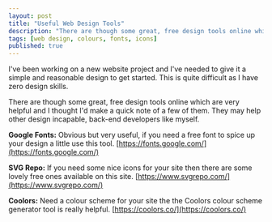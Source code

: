```yaml
---
layout: post
title: "Useful Web Design Tools"
description: "There are though some great, free design tools online which are very helpful and I thought I'd make a quick note of a few of them."
tags: [web design, colours, fonts, icons]
published: true
---
```

I've been working on a new website project and I've needed to give it a simple and reasonable design to get started. This is quite difficult as I have zero design skills.

There are though some great, free design tools online which are very helpful and I thought I'd make a quick note of a few of them. They may help other design incapable, back-end developers like myself.

**Google Fonts:** Obvious but very useful, if you need a free font to spice up your design a little use this tool. 
[https://fonts.google.com/](https://fonts.google.com/)

**SVG Repo:** If you need some nice icons for your site then there are some lovely free ones available on this site.
[https://www.svgrepo.com/](https://www.svgrepo.com/)

**Coolors:** Need a colour scheme for your site the the Coolors colour scheme generator tool is really helpful.
[https://coolors.co/](https://coolors.co/)